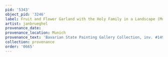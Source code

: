 ```yaml
---
pid: '5343'
object_pid: '3246'
label: Fruit and Flower Garland with the Holy Family in a Landscape (Munich)
artist: janbrueghel
provenance_date:
provenance_location: Munich
provenance_text: 'Bavarian State Painting Gallery Collection, inv. #149'
collection: provenance
order: '0665'
---
```

